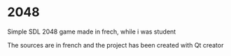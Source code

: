 # 2048
Simple SDL 2048 game made in frech, while i was student

The sources are in french and the project has been created with Qt creator
